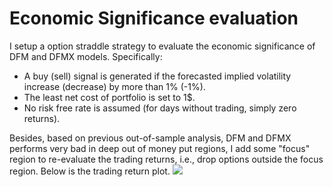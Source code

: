 # Economic Significance evaluation
I setup a option straddle strategy to evaluate the economic significance of DFM and DFMX 
models. Specifically:
* A buy (sell) signal is generated if the forecasted implied volatility increase (decrease)
by more than 1% (-1%).
* The least net cost of portfolio is set to 1$.
* No risk free rate is assumed (for days without trading, simply zero returns).

Besides, based on previous out-of-sample analysis, DFM and DFMX performs very bad in 
deep out of money put regions, I add some "focus" region to re-evaluate the trading 
returns, i.e., drop options outside the focus region. Below is the trading return plot.
![](https://drive.google.com/uc?export=view&id=0B9DzYBQbrkqTS1ozOVR5aTFGalE)

